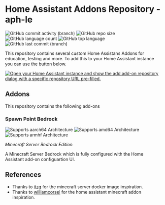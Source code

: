 # Home Assistant Addons Repository - aph-le

![GitHub commit activity (branch)](https://img.shields.io/github/commit-activity/t/aph-le/home-assistant-addons/main?style=plastic&logo=Github)
![GitHub repo size](https://img.shields.io/github/repo-size/aph-le/home-assistant-addons?style=plastic&logo=Github)
![GitHub language count](https://img.shields.io/github/languages/count/aph-le/home-assistant-addons?style=plastic&logo=Github)
![GitHub top language](https://img.shields.io/github/languages/top/aph-le/home-assistant-addons?style=plastic&logo=Github)
![GitHub last commit (branch)](https://img.shields.io/github/last-commit/aph-le/home-assistant-addons/main?style=plastic&logo=Github)

This repository contains several custom Home Assistans Addons for education, testing and more.
To add this to your Home Assistant instance you can use the button below.

[![Open your Home Assistant instance and show the add add-on repository dialog with a specific repository URL pre-filled.](https://my.home-assistant.io/badges/supervisor_add_addon_repository.svg)](https://my.home-assistant.io/redirect/supervisor_add_addon_repository/?repository_url=https%3A%2F%2Fgithub.com%2Faph-le%2Fhome-assistant-addons)

<!--
Add-on documentation: <https://developers.home-assistant.io/docs/add-ons>
 -->

## Addons

This repository contains the following add-ons

<!--
### [Spawn Point Bedrock](./addon-ha-spawn-point-bedrock)
 -->

### Spawn Point Bedrock

![Supports aarch64 Architecture][aarch64-shield]
![Supports amd64 Architecture][amd64-shield]
![Supports armhf Architecture][armhf-shield]

_Minecraft Server Bedrock Edition_

A Minecraft Server Bedrock which is fully configured with the Home Assistant add-on configuartion UI.

<!--

Notes to developers after forking or using the github template feature:
- While developing comment out the 'image' key from 'example/config.yaml' to make the supervisor build the addon
  - Remember to put this back when pushing up your changes.
- When you merge to the 'main' branch of your repository a new build will be triggered.
  - Make sure you adjust the 'version' key in 'example/config.yaml' when you do that.
  - Make sure you update 'example/CHANGELOG.md' when you do that.
  - The first time this runs you might need to adjust the image configuration on github container registry to make it public
  - You may also need to adjust the github Actions configuration (Settings > Actions > General > Workflow > Read & Write)
- Adjust the 'image' key in 'example/config.yaml' so it points to your username instead of 'home-assistant'.
  - This is where the build images will be published to.
- Rename the example directory.
  - The 'slug' key in 'example/config.yaml' should match the directory name.
- Adjust all keys/url's that points to 'home-assistant' to now point to your user/fork.
- Share your repository on the forums https://community.home-assistant.io/c/projects/9
- Do awesome stuff!
 -->

[aarch64-shield]: https://img.shields.io/badge/aarch64-yes-green.svg
[amd64-shield]: https://img.shields.io/badge/amd64-yes-green?style=plastic
[armhf-shield]: https://img.shields.io/badge/armhf-yes-green.svg
[armv7-shield]: https://img.shields.io/badge/armv7-yes-green.svg
[i386-shield]: (https://img.shields.io/badge/i386-yes-green?style=plastic)

<!--
####![Static Badge](https://img.shields.io/badge/i386-yes-green?style=plastic)
 -->

## References

- Thanks to [itzg](https://github.com/itzg/docker-minecraft-bedrock-server) for the minecraft server docker image inspiration.
- Thanks to [williamcorsel](https://github.com/williamcorsel/hassio-addons) for the home assistant minecraft addon inspiration.
